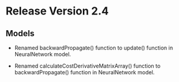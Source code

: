 # Release Version 2.4

## Models

* Renamed backwardPropagate() function to update() function in NeuralNetwork model.

* Renamed calculateCostDerivativeMatrixArray() function to backwardPropagate() function in NeuralNetwork model.
